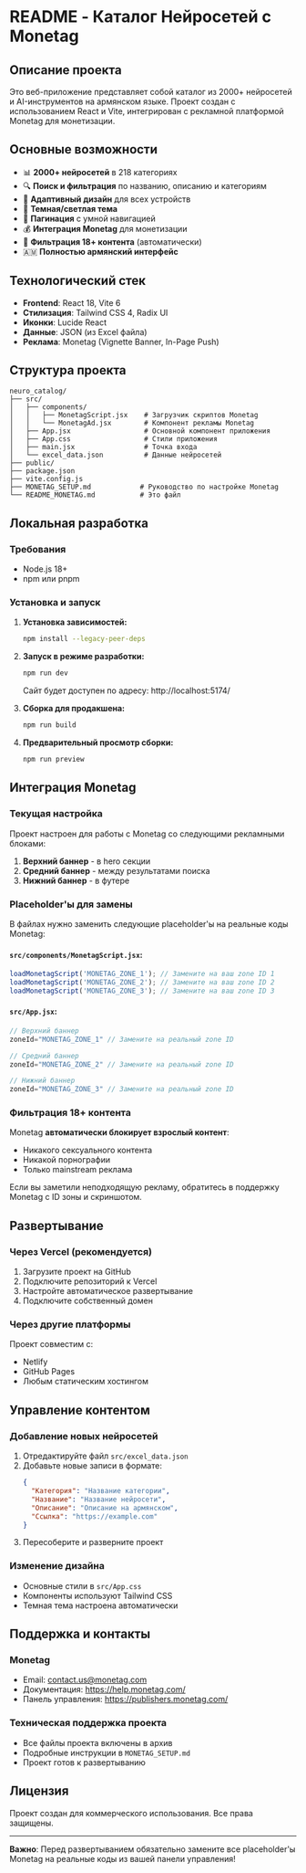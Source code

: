 # README - Каталог Нейросетей с Monetag

## Описание проекта

Это веб-приложение представляет собой каталог из 2000+ нейросетей и AI-инструментов на армянском языке. Проект создан с использованием React и Vite, интегрирован с рекламной платформой Monetag для монетизации.

## Основные возможности

- 📊 **2000+ нейросетей** в 218 категориях
- 🔍 **Поиск и фильтрация** по названию, описанию и категориям
- 📱 **Адаптивный дизайн** для всех устройств
- 🌙 **Темная/светлая тема**
- 📄 **Пагинация** с умной навигацией
- 💰 **Интеграция Monetag** для монетизации
- 🚫 **Фильтрация 18+ контента** (автоматически)
- 🇦🇲 **Полностью армянский интерфейс**

## Технологический стек

- **Frontend**: React 18, Vite 6
- **Стилизация**: Tailwind CSS 4, Radix UI
- **Иконки**: Lucide React
- **Данные**: JSON (из Excel файла)
- **Реклама**: Monetag (Vignette Banner, In-Page Push)

## Структура проекта

```
neuro_catalog/
├── src/
│   ├── components/
│   │   ├── MonetagScript.jsx    # Загрузчик скриптов Monetag
│   │   └── MonetagAd.jsx        # Компонент рекламы Monetag
│   ├── App.jsx                  # Основной компонент приложения
│   ├── App.css                  # Стили приложения
│   ├── main.jsx                 # Точка входа
│   └── excel_data.json          # Данные нейросетей
├── public/
├── package.json
├── vite.config.js
├── MONETAG_SETUP.md            # Руководство по настройке Monetag
└── README_MONETAG.md           # Это файл
```

## Локальная разработка

### Требования
- Node.js 18+
- npm или pnpm

### Установка и запуск

1. **Установка зависимостей:**
   ```bash
   npm install --legacy-peer-deps
   ```

2. **Запуск в режиме разработки:**
   ```bash
   npm run dev
   ```
   Сайт будет доступен по адресу: http://localhost:5174/

3. **Сборка для продакшена:**
   ```bash
   npm run build
   ```

4. **Предварительный просмотр сборки:**
   ```bash
   npm run preview
   ```

## Интеграция Monetag

### Текущая настройка

Проект настроен для работы с Monetag со следующими рекламными блоками:

1. **Верхний баннер** - в hero секции
2. **Средний баннер** - между результатами поиска
3. **Нижний баннер** - в футере

### Placeholder'ы для замены

В файлах нужно заменить следующие placeholder'ы на реальные коды Monetag:

#### `src/components/MonetagScript.jsx`:
```javascript
loadMonetagScript('MONETAG_ZONE_1'); // Замените на ваш zone ID 1
loadMonetagScript('MONETAG_ZONE_2'); // Замените на ваш zone ID 2  
loadMonetagScript('MONETAG_ZONE_3'); // Замените на ваш zone ID 3
```

#### `src/App.jsx`:
```javascript
// Верхний баннер
zoneId="MONETAG_ZONE_1" // Замените на реальный zone ID

// Средний баннер  
zoneId="MONETAG_ZONE_2" // Замените на реальный zone ID

// Нижний баннер
zoneId="MONETAG_ZONE_3" // Замените на реальный zone ID
```

### Фильтрация 18+ контента

Monetag **автоматически блокирует взрослый контент**:
- Никакого сексуального контента
- Никакой порнографии
- Только mainstream реклама

Если вы заметили неподходящую рекламу, обратитесь в поддержку Monetag с ID зоны и скриншотом.

## Развертывание

### Через Vercel (рекомендуется)

1. Загрузите проект на GitHub
2. Подключите репозиторий к Vercel
3. Настройте автоматическое развертывание
4. Подключите собственный домен

### Через другие платформы

Проект совместим с:
- Netlify
- GitHub Pages
- Любым статическим хостингом

## Управление контентом

### Добавление новых нейросетей

1. Отредактируйте файл `src/excel_data.json`
2. Добавьте новые записи в формате:
   ```json
   {
     "Категория": "Название категории",
     "Название": "Название нейросети",
     "Описание": "Описание на армянском",
     "Ссылка": "https://example.com"
   }
   ```
3. Пересоберите и разверните проект

### Изменение дизайна

- Основные стили в `src/App.css`
- Компоненты используют Tailwind CSS
- Темная тема настроена автоматически

## Поддержка и контакты

### Monetag
- Email: contact.us@monetag.com
- Документация: https://help.monetag.com/
- Панель управления: https://publishers.monetag.com/

### Техническая поддержка проекта
- Все файлы проекта включены в архив
- Подробные инструкции в `MONETAG_SETUP.md`
- Проект готов к развертыванию

## Лицензия

Проект создан для коммерческого использования. Все права защищены.

---

**Важно**: Перед развертыванием обязательно замените все placeholder'ы Monetag на реальные коды из вашей панели управления!

